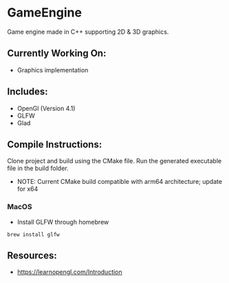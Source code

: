 # GameEngine
Game engine made in C++ supporting 2D & 3D graphics.

## Currently Working On:
- Graphics implementation

## Includes:
- OpenGl (Version 4.1)
- GLFW
- Glad

## Compile Instructions:
Clone project and build using the CMake file. Run the generated executable file in the build folder.
- NOTE: Current CMake build compatible with arm64 architecture; update for x64
### MacOS
- Install GLFW through homebrew
```
brew install glfw
```

## Resources:
- https://learnopengl.com/Introduction 


